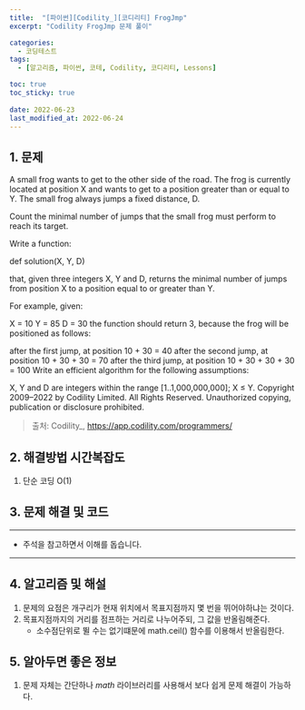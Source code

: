 ```yaml
---
title:  "[파이썬][Codility_][코디리티] FrogJmp"
excerpt: "Codility FrogJmp 문제 풀이"

categories:
  - 코딩테스트
tags:
  - [알고리즘, 파이썬, 코테, Codility, 코디리티, Lessons]

toc: true
toc_sticky: true
 
date: 2022-06-23
last_modified_at: 2022-06-24
---
```



## 1. 문제

A small frog wants to get to the other side of the road. The frog is currently located at position X and wants to get to a position greater than or equal to Y. The small frog always jumps a fixed distance, D.

Count the minimal number of jumps that the small frog must perform to reach its target.

Write a function:

def solution(X, Y, D)

that, given three integers X, Y and D, returns the minimal number of jumps from position X to a position equal to or greater than Y.

For example, given:

  X = 10
  Y = 85
  D = 30
the function should return 3, because the frog will be positioned as follows:

after the first jump, at position 10 + 30 = 40
after the second jump, at position 10 + 30 + 30 = 70
after the third jump, at position 10 + 30 + 30 + 30 = 100
Write an efficient algorithm for the following assumptions:

X, Y and D are integers within the range [1..1,000,000,000];
X ≤ Y.
Copyright 2009–2022 by Codility Limited. All Rights Reserved. Unauthorized copying, publication or disclosure prohibited.

> 출처: Codility_, https://app.codility.com/programmers/

## 2. 해결방법 시간복잡도
1. 단순 코딩 O(1)


## 3. 문제 해결 및 코드
--- 

<script src="https://gist.github.com/cmblir/712e1f66446f2bf122be0cf7444ce152.js"></script>

- 주석을 참고하면서 이해를 돕습니다.
---

## 4. 알고리즘 및 해설

1. 문제의 요점은 개구리가 현재 위치에서 목표지점까지 몇 번을 뛰어야하냐는 것이다.
2. 목표지점까지의 거리를 점프하는 거리로 나누어주되, 그 값을 반올림해준다.
    - 소수점단위로 뛸 수는 없기떄문에 math.ceil() 함수를 이용해서 반올림한다.

## 5. 알아두면 좋은 정보
1. 문제 자체는 간단하나 *math* 라이브러리를 사용해서 보다 쉽게 문제 해결이 가능하다.